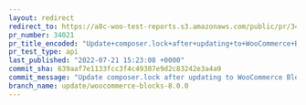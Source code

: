 ```yaml
---
layout: redirect
redirect_to: https://a8c-woo-test-reports.s3.amazonaws.com/public/pr/34021/api/index.html
pr_number: 34021
pr_title_encoded: "Update+composer.lock+after+updating+to+WooCommerce+Blocks+8.0.0"
pr_test_type: api
last_published: "2022-07-21 15:23:08 +0000"
commit_sha: 639aaf7e1133fcc3f4c49307e9d2c83242e3a4a9
commit_message: "Update composer.lock after updating to WooCommerce Blocks 8.0.0"
branch_name: update/woocommerce-blocks-8.0.0
---
```

